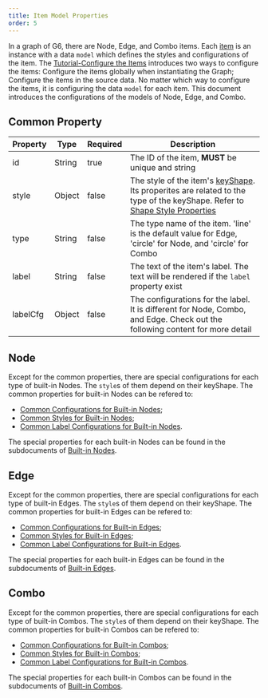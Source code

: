 ```yaml
---
title: Item Model Properties
order: 5
---
```


In a graph of G6, there are Node, Edge, and Combo items. Each [item](/en/docs/api/nodeEdge/Item) is an instance with a data `model` which defines the styles and configurations of the item. The [Tutorial-Configure the Items](/en/docs/manual/tutorial/elements#configure-the-properties) introduces  two ways to configure the items: Configure the items globally when instantiating the Graph; Configure the items in the source data. No matter which way to configure the items, it is configuring the data `model` for each item. This document introduces the configurations of the models of Node, Edge, and Combo.

## Common Property

| Property | Type    | Required | Description                           |
| ----- | ------ | ------- |------------------------------ |
| id    | String | true    | The ID of the item, **MUST** be unique and string                     |
| style | Object | false   | The style of the item's [keyShape](/en/docs/manual/middle/elements/shape-keyshape). Its properites are related to the type of the keyShape. Refer to [Shape Style Properties](/en/docs/api/nodeEdge/shapeProperties) |
| type  | String | false   | The type name of the item. 'line' is the default value for Edge, 'circle' for Node, and 'circle' for Combo |
| label | String | false   | The text of the item's label. The text will be rendered if the `label` property exist |
| labelCfg | Object | false   | The configurations for the label. It is different for Node, Combo, and Edge. Check out the following content for more detail |

## Node

Except for the common properties, there are special configurations for each type of built-in Nodes. The `style`s of them depend on their keyShape. The common properties for built-in Nodes can be refered to:

- [Common Configurations for Built-in Nodes](/en/docs/manual/middle/elements/nodes/defaultNode#common-property);
- [Common Styles for Built-in Nodes](/en/docs/manual/middle/elements/nodes/defaultNode#style);
- [Common Label Configurations for Built-in Nodes](/en/docs/manual/middle/elements/nodes/defaultNode#label-and-labelcfg).

The special properties for each built-in Nodes can be found in the subdocuments of [Built-in Nodes](/en/docs/manual/middle/elements/nodes/defaultNode).


## Edge

Except for the common properties, there are special configurations for each type of built-in Edges. The `style`s of them depend on their keyShape. The common properties for built-in Edges can be refered to:

- [Common Configurations for Built-in Edges](/en/docs/manual/middle/elements/edges/defaultEdge#the-common-property);
- [Common Styles for Built-in Edges](/en/docs/manual/middle/elements/edges/defaultEdge#style);
- [Common Label Configurations for Built-in Edges](/en/docs/manual/middle/elements/edges/defaultEdge#label-and-labelcfg).

The special properties for each built-in Edges can be found in the subdocuments of [Built-in Edges](/en/docs/manual/middle/elements/edges/defaultEdge).


## Combo


Except for the common properties, there are special configurations for each type of built-in Combos. The `style`s of them depend on their keyShape. The common properties for built-in Combos can be refered to:

- [Common Configurations for Built-in Combos](/en/docs/manual/middle/elements/combos/defaultCombo#common-property);
- [Common Styles for Built-in Combos](/en/docs/manual/middle/elements/combos/defaultCombo#style);
- [Common Label Configurations for Built-in Combos](/en/docs/manual/middle/elements/combos/defaultCombo#label-and-labelcfg).

The special properties for each built-in Combos can be found in the subdocuments of [Built-in Combos](/en/docs/manual/middle/elements/combos/defaultCombo).